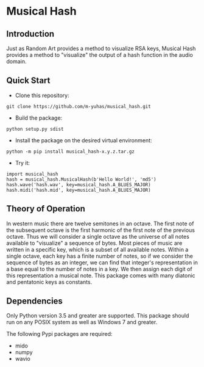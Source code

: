# Musical Hash
## Introduction
Just as Random Art provides a method to visualize RSA keys, Musical Hash
provides a method to "visualize" the output of a hash function in the audio
domain.
## Quick Start
* Clone this repository:

```
git clone https://github.com/m-yuhas/musical_hash.git
```

* Build the package:

```
python setup.py sdist
```

* Install the package on the desired virtual environment:

```
python -m pip install musical_hash-x.y.z.tar.gz
```

* Try it:

```
import musical_hash
hash = musical_hash.MusicalHash(b'Hello World!', 'md5')
hash.wave('hash.wav', key=musical_hash.A_BLUES_MAJOR)
hash.midi('hash.mid', key=musical_hash.A_BLUES_MAJOR)
```

## Theory of Operation
In western music there are twelve semitones in an octave. The first note of the
subsequent octave is the first harmonic of the first note of the previous
octave.  Thus we will consider a single octave as the universe of all notes
available to "visualize" a sequence of bytes.  Most pieces of music are written
in a specific key, which is a subset of all available notes.  Within a single
octave, each key has a finite number of notes, so if we consider the sequence of
bytes as an integer, we can find that integer's representation in a base equal
to the number of notes in a key.  We then assign each digit of this
representation a musical note.  This package comes with many diatonic and
pentatonic keys as constants.

## Dependencies
Only Python version 3.5 and greater are supported.  This package should run on
any POSIX system as well as Windows 7 and greater.

The following Pypi packages are required:
* mido
* numpy
* wavio